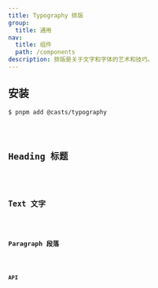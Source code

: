 ```yaml
---
title: Typography 排版
group:
  title: 通用
nav:
  title: 组件
  path: /components
description: 排版是关于文字和字体的艺术和技巧。
---
```


## 安装

```bash
$ pnpm add @casts/typography
```

<code src="../examples/article.tsx" />

## Heading 标题

<code src="../examples/heading.tsx" />

## Text 文字

<code src="../examples/text.tsx" />

## Paragraph 段落

<code src="../examples/paragraph.tsx" />

## API

<API src="@casts/typography"></API>
